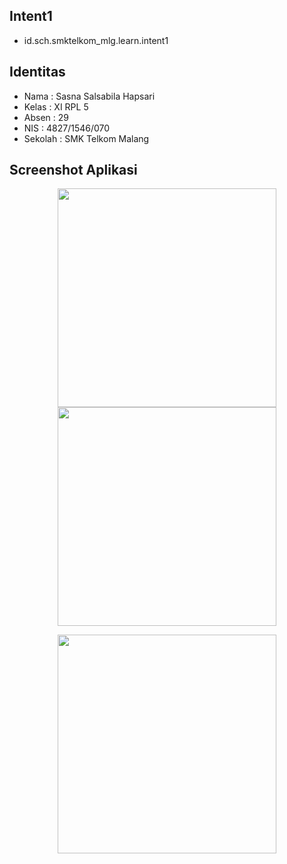 ## Intent1
* id.sch.smktelkom_mlg.learn.intent1

## Identitas
* Nama  : Sasna Salsabila Hapsari
* Kelas : XI RPL 5
* Absen : 29
* NIS   : 4827/1546/070
* Sekolah : SMK Telkom Malang

## Screenshot Aplikasi
<p align="center">
  <img src="https://cloud.githubusercontent.com/assets/22133030/19227197/c8c595de-8ee0-11e6-909e-5a8c20856c6c.jpg" width="350"/>
  <img src="https://cloud.githubusercontent.com/assets/22133030/19226720/4b563772-8ed9-11e6-855f-4f871e02d7ec.jpg" width="350"/>
</p>
<p align="center">
  <img src="https://cloud.githubusercontent.com/assets/22133030/19226732/8219032a-8ed9-11e6-8e62-6f40bc8c3941.jpg" width="350"/>
</p>
